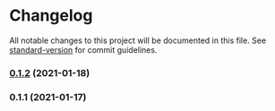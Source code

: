 # Changelog

All notable changes to this project will be documented in this file. See [standard-version](https://github.com/conventional-changelog/standard-version) for commit guidelines.

### [0.1.2](https://github.com/Hrdtr/nuxt-appwrite/compare/v0.1.1...v0.1.2) (2021-01-18)

### 0.1.1 (2021-01-17)
